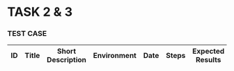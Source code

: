 # TASK 2 & 3

### TEST CASE

| ID | Title | Short Description | Environment | Date | Steps | Expected Results | Actual Results | Priority | Type | Evidence |
| ------------ | ----------- | ------------- | --------- | --------------- | ------------- | ------ | -------- | ------- | ------- | ------- |
